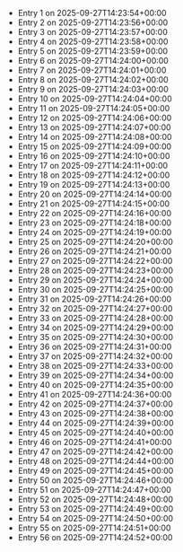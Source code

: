- Entry 1 on 2025-09-27T14:23:54+00:00
- Entry 2 on 2025-09-27T14:23:56+00:00
- Entry 3 on 2025-09-27T14:23:57+00:00
- Entry 4 on 2025-09-27T14:23:58+00:00
- Entry 5 on 2025-09-27T14:23:59+00:00
- Entry 6 on 2025-09-27T14:24:00+00:00
- Entry 7 on 2025-09-27T14:24:01+00:00
- Entry 8 on 2025-09-27T14:24:02+00:00
- Entry 9 on 2025-09-27T14:24:03+00:00
- Entry 10 on 2025-09-27T14:24:04+00:00
- Entry 11 on 2025-09-27T14:24:05+00:00
- Entry 12 on 2025-09-27T14:24:06+00:00
- Entry 13 on 2025-09-27T14:24:07+00:00
- Entry 14 on 2025-09-27T14:24:08+00:00
- Entry 15 on 2025-09-27T14:24:09+00:00
- Entry 16 on 2025-09-27T14:24:10+00:00
- Entry 17 on 2025-09-27T14:24:11+00:00
- Entry 18 on 2025-09-27T14:24:12+00:00
- Entry 19 on 2025-09-27T14:24:13+00:00
- Entry 20 on 2025-09-27T14:24:14+00:00
- Entry 21 on 2025-09-27T14:24:15+00:00
- Entry 22 on 2025-09-27T14:24:16+00:00
- Entry 23 on 2025-09-27T14:24:18+00:00
- Entry 24 on 2025-09-27T14:24:19+00:00
- Entry 25 on 2025-09-27T14:24:20+00:00
- Entry 26 on 2025-09-27T14:24:21+00:00
- Entry 27 on 2025-09-27T14:24:22+00:00
- Entry 28 on 2025-09-27T14:24:23+00:00
- Entry 29 on 2025-09-27T14:24:24+00:00
- Entry 30 on 2025-09-27T14:24:25+00:00
- Entry 31 on 2025-09-27T14:24:26+00:00
- Entry 32 on 2025-09-27T14:24:27+00:00
- Entry 33 on 2025-09-27T14:24:28+00:00
- Entry 34 on 2025-09-27T14:24:29+00:00
- Entry 35 on 2025-09-27T14:24:30+00:00
- Entry 36 on 2025-09-27T14:24:31+00:00
- Entry 37 on 2025-09-27T14:24:32+00:00
- Entry 38 on 2025-09-27T14:24:33+00:00
- Entry 39 on 2025-09-27T14:24:34+00:00
- Entry 40 on 2025-09-27T14:24:35+00:00
- Entry 41 on 2025-09-27T14:24:36+00:00
- Entry 42 on 2025-09-27T14:24:37+00:00
- Entry 43 on 2025-09-27T14:24:38+00:00
- Entry 44 on 2025-09-27T14:24:39+00:00
- Entry 45 on 2025-09-27T14:24:40+00:00
- Entry 46 on 2025-09-27T14:24:41+00:00
- Entry 47 on 2025-09-27T14:24:42+00:00
- Entry 48 on 2025-09-27T14:24:44+00:00
- Entry 49 on 2025-09-27T14:24:45+00:00
- Entry 50 on 2025-09-27T14:24:46+00:00
- Entry 51 on 2025-09-27T14:24:47+00:00
- Entry 52 on 2025-09-27T14:24:48+00:00
- Entry 53 on 2025-09-27T14:24:49+00:00
- Entry 54 on 2025-09-27T14:24:50+00:00
- Entry 55 on 2025-09-27T14:24:51+00:00
- Entry 56 on 2025-09-27T14:24:52+00:00
